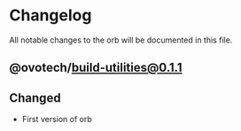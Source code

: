 # Changelog
All notable changes to the orb will be documented in this file.

## @ovotech/build-utilities@0.1.1
## Changed
- First version of orb